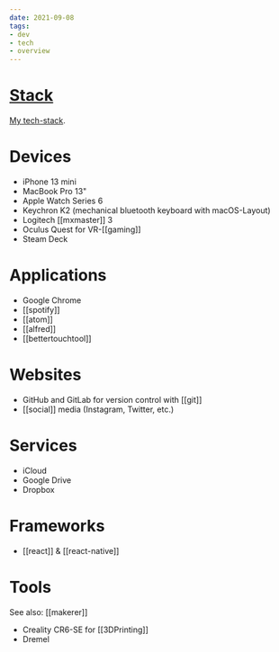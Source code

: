 ```yaml
---
date: 2021-09-08
tags:
- dev
- tech
- overview
---
```


# [Stack](https://stackshare.io/dnnsmnstrr/my-stack)

[My tech-stack](https://yourstack.com/).

# Devices
- iPhone 13 mini
- MacBook Pro 13"
- Apple Watch Series 6
- Keychron K2 (mechanical bluetooth keyboard with macOS-Layout)
- Logitech [[mxmaster]] 3
- Oculus Quest for VR-[[gaming]]
- Steam Deck

# Applications
- Google Chrome
- [[spotify]]
- [[atom]]
- [[alfred]]
- [[bettertouchtool]]

# Websites
- GitHub and GitLab for version control with [[git]]
- [[social]] media (Instagram, Twitter, etc.)

# Services
- iCloud
- Google Drive
- Dropbox

# Frameworks
- [[react]] & [[react-native]]

# Tools
See also: [[makerer]]
- Creality CR6-SE for [[3DPrinting]]
- Dremel
